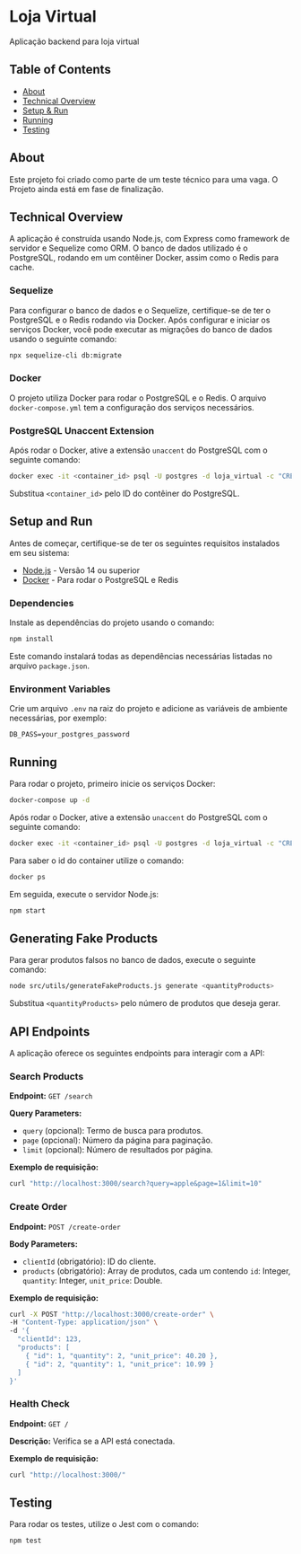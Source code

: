 # Loja Virtual
Aplicação backend para loja virtual

## Table of Contents
- [About](#about)
- [Technical Overview](#technical-overview)
- [Setup & Run](#setup-and-run)
- [Running](#running)
- [Testing](#testing)

## About
Este projeto foi criado como parte de um teste técnico para uma vaga. O Projeto ainda está em fase de finalização.

## Technical Overview
A aplicação é construída usando Node.js, com Express como framework de servidor e Sequelize como ORM. O banco de dados utilizado é o PostgreSQL, rodando em um contêiner Docker, assim como o Redis para cache.

### Sequelize
Para configurar o banco de dados e o Sequelize, certifique-se de ter o PostgreSQL e o Redis rodando via Docker. Após configurar e iniciar os serviços Docker, você pode executar as migrações do banco de dados usando o seguinte comando:

```bash
npx sequelize-cli db:migrate
```

### Docker
O projeto utiliza Docker para rodar o PostgreSQL e o Redis. O arquivo `docker-compose.yml` tem a configuração dos serviços necessários.

### PostgreSQL Unaccent Extension
Após rodar o Docker, ative a extensão `unaccent` do PostgreSQL com o seguinte comando:

```bash
docker exec -it <container_id> psql -U postgres -d loja_virtual -c "CREATE EXTENSION IF NOT EXISTS unaccent;"
```

Substitua `<container_id>` pelo ID do contêiner do PostgreSQL.

## Setup and Run
Antes de começar, certifique-se de ter os seguintes requisitos instalados em seu sistema:

- [Node.js](https://nodejs.org/) - Versão 14 ou superior
- [Docker](https://www.docker.com/) - Para rodar o PostgreSQL e Redis

### Dependencies
Instale as dependências do projeto usando o comando:

```bash
npm install
```

Este comando instalará todas as dependências necessárias listadas no arquivo `package.json`.

### Environment Variables
Crie um arquivo `.env` na raiz do projeto e adicione as variáveis de ambiente necessárias, por exemplo:

```env
DB_PASS=your_postgres_password
```

## Running
Para rodar o projeto, primeiro inicie os serviços Docker:

```bash
docker-compose up -d
```

Após rodar o Docker, ative a extensão `unaccent` do PostgreSQL com o seguinte comando:

```bash
docker exec -it <container_id> psql -U postgres -d loja_virtual -c "CREATE EXTENSION IF NOT EXISTS unaccent;"
```

Para saber o id do container utilize o comando:

```bash
docker ps
```

Em seguida, execute o servidor Node.js:

```bash
npm start
```

## Generating Fake Products
Para gerar produtos falsos no banco de dados, execute o seguinte comando:

```bash
node src/utils/generateFakeProducts.js generate <quantityProducts>
```

Substitua `<quantityProducts>` pelo número de produtos que deseja gerar.

## API Endpoints
A aplicação oferece os seguintes endpoints para interagir com a API:

### Search Products
**Endpoint:** `GET /search`

**Query Parameters:**
- `query` (opcional): Termo de busca para produtos.
- `page` (opcional): Número da página para paginação.
- `limit` (opcional): Número de resultados por página.

**Exemplo de requisição:**
```bash
curl "http://localhost:3000/search?query=apple&page=1&limit=10"
```

### Create Order
**Endpoint:** `POST /create-order`

**Body Parameters:**
- `clientId` (obrigatório): ID do cliente.
- `products` (obrigatório): Array de produtos, cada um contendo `id`: Integer, `quantity`: Integer, `unit_price`: Double.

**Exemplo de requisição:**
```bash
curl -X POST "http://localhost:3000/create-order" \
-H "Content-Type: application/json" \
-d '{
  "clientId": 123,
  "products": [
    { "id": 1, "quantity": 2, "unit_price": 40.20 },
    { "id": 2, "quantity": 1, "unit_price": 10.99 }
  ]
}'
```

### Health Check
**Endpoint:** `GET /`

**Descrição:** Verifica se a API está conectada.

**Exemplo de requisição:**
```bash
curl "http://localhost:3000/"
```

## Testing
Para rodar os testes, utilize o Jest com o comando:

```bash
npm test
```




